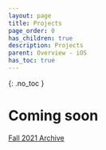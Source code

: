 ```yaml
---
layout: page
title: Projects
page_order: 0
has_children: true
description: Projects
parent: Overview - iOS
has_toc: true
---
```

{: .no_toc }
# Coming soon
[Fall 2021 Archive](/ios-fa21/index/)
